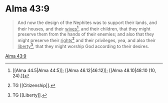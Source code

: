 # Alma 43:9

> And now the design of the Nephites was to support their lands, and their houses, and their <u>wives</u>[^a], and their children, that they might preserve them from the hands of their enemies; and also that they might preserve their <u>rights</u>[^b] and their privileges, yea, and also their <u>liberty</u>[^c], that they might worship God according to their desires.

[Alma 43:9](https://www.churchofjesuschrist.org/study/scriptures/bofm/alma/43?lang=eng&id=p9#p9)


[^a]: [[Alma 44.5|Alma 44:5]]; [[Alma 46.12|46:12]]; [[Alma 48.10|48:10 (10, 24).]]
[^b]: TG [[Citizenship]].
[^c]: TG [[Liberty]].
